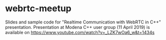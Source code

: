 # webrtc-meetup

Slides and sample code for "Realtime Communication with WebRTC in C++" presentation.
Presentation at Modena C++ user group (11 April 2019)
is available on https://www.youtube.com/watch?v=_LZK7wOa6_w&t=1434s

